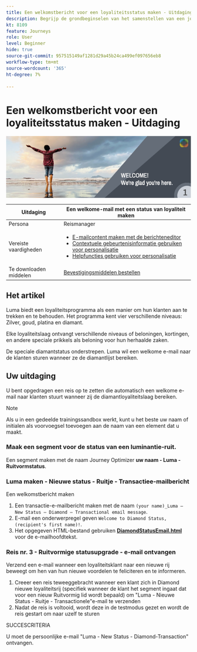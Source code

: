 ```yaml
---
title: Een welkomstbericht voor een loyaliteitsstatus maken - Uitdaging
description: Begrijp de grondbeginselen van het samenstellen van een journey in het journeycanvas.
kt: 8109
feature: Journeys
role: User
level: Beginner
hide: true
source-git-commit: 957515149af1281d29a45b24ca499ef097656eb8
workflow-type: tm+mt
source-wordcount: '365'
ht-degree: 7%

---
```



# Een welkomstbericht voor een loyaliteitsstatus maken - Uitdaging

![AJO Loyalty-status welkomstmail - Uitdagingsbanner](/help/challenges/assets/email-assets/luma-transactional-onboarding-1.png)

| Uitdaging | Een welkome-mail met een status van loyaliteit maken |
|---|---|
| Persona | Reismanager |
| Vereiste vaardigheden | <ul><li>[E-mailcontent maken met de berichteneditor](https://experienceleague.adobe.com/docs/journey-optimizer-learn/tutorials/create-messages/create-email-content-with-the-message-editor.html?lang=en)</li> <li>[Contextuele gebeurtenisinformatie gebruiken voor personalisatie](https://experienceleague.adobe.com/docs/journey-optimizer-learn/tutorials/personalize-content/use-contextual-event-information-for-personalization.html?lang=en)</li><li>[Helpfuncties gebruiken voor personalisatie](https://experienceleague.adobe.com/docs/journey-optimizer-learn/tutorials/personalize-content/use-helper-functions-for-personalization.html?lang=en)</li></ul> |
| Te downloaden middelen | [Bevestigingsmiddelen bestellen](/help/challenges/assets/email-assets/order-confirmation-assets.zip) |

## Het artikel

Luma biedt een loyaliteitsprogramma als een manier om hun klanten aan te trekken en te behouden. Het programma kent vier verschillende niveaus: Zilver, goud, platina en diamant.

Elke loyaliteitslaag ontvangt verschillende niveaus of beloningen, kortingen, en andere speciale prikkels als beloning voor hun herhaalde zaken.

De speciale diamantstatus onderstrepen. Luma wil een welkome e-mail naar de klanten sturen wanneer ze de diamantlijst bereiken.

## Uw uitdaging

U bent opgedragen een reis op te zetten die automatisch een welkome e-mail naar klanten stuurt wanneer zij de diamantloyaliteitslaag bereiken.

>[!NOTE]
> Als u in een gedeelde trainingssandbox werkt, kunt u het beste uw naam of initialen als voorvoegsel toevoegen aan de naam van een element dat u maakt.

### Maak een segment voor de status van een luminantie-ruit.

Een segment maken met de naam Journey Optimizer **uw naam - Luma - Ruitvormstatus**.

### Luma maken - Nieuwe status - Ruitje - Transactiee-mailbericht

Een welkomstbericht maken

1. Een transactie-e-mailbericht maken met de naam `(your name)_Luma – New Status – Diamond – Transactional email message`.
2. E-mail een onderwerpregel geven `Welcome to Diamond Status, (recipient's first name)!`.
3. Het opgegeven HTML-bestand gebruiken **[DiamondStatusEmail.html](/help/challenges/assets/email-assets/DiamondStatusEmail.html)** voor de e-mailhoofdtekst.


### **Reis nr. 3 - Ruitvormige statusupgrade - e-mail ontvangen**

Verzend een e-mail wanneer een loyaliteitsklant naar een nieuwe rij beweegt om hen van hun nieuwe voordelen te feliciteren en te informeren.

1. Creeer een reis teweeggebracht wanneer een klant zich in Diamond nieuwe loyaliteitsrij (specifiek wanneer de klant het segment ingaat dat voor een nieuw Ruitvormig lid wordt bepaald) om &quot;Luma - Nieuwe Status - Ruitje - Transactionele&quot;e-mail te verzenden
2. Nadat de reis is voltooid, wordt deze in de testmodus gezet en wordt de reis gestart om naar uzelf te sturen  

SUCCESCRITERIA

U moet de persoonlijke e-mail &quot;Luma - New Status - Diamond-Transaction&quot; ontvangen.
